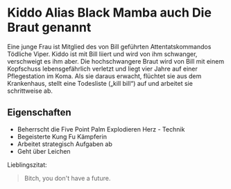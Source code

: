 # Kiddo Alias Black Mamba auch Die Braut genannt 
Eine junge Frau ist Mitglied des von Bill geführten Attentatskommandos Tödliche Viper. 
Kiddo ist mit Bill liiert und wird von ihm schwanger, verschweigt es ihm aber.
Die hochschwangere Braut wird von Bill mit einem Kopfschuss lebensgefährlich verletzt
und liegt vier Jahre auf einer Pflegestation im Koma.
Als sie daraus erwacht, flüchtet sie aus dem Krankenhaus, 
stellt eine Todesliste („kill bill“) auf und arbeitet sie schrittweise ab.

## Eigenschaften 

* Beherrscht die Five Point Palm Explodieren Herz - Technik
* Begeisterte Kung Fu Kämpferin
* Arbeitet strategisch Aufgaben ab
* Geht über Leichen


Lieblingszitat:

> Bitch, you don't have a future.